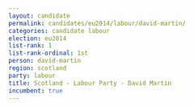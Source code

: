 ```yaml
---
layout: candidate
permalink: candidates/eu2014/labour/david-martin/
categories: candidate labour
election: eu2014
list-rank: 1
list-rank-ordinal: 1st
person: david-martin
region: scotland
party: labour
title: Scotland - Labour Party - David Martin
incumbent: true
---
```

